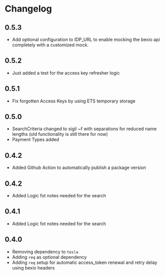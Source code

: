 # Changelog

## 0.5.3

* Add optional configuration to IDP_URL to enable mocking the bexio api completely with a customized mock.

## 0.5.2

* Just added a test for the access key refresher logic

## 0.5.1

* Fix forgotten Access Keys by using ETS temporary storage

## 0.5.0

* SearchCriteria changed to sigil ~f with separations for reduced name lengths (old functionality is still there for now)
* Payment Types added

## 0.4.2

* Added Github Action to automatically publish a package version

## 0.4.2

* Added Logic fot notes needed for the search

## 0.4.1

* Added Logic fot notes needed for the search

## 0.4.0

* Removing dependency to `tesla`
* Adding `req` as optional dependency
* Adding `req` setup for automatic access_token renewal and retry delay using bexio headers
